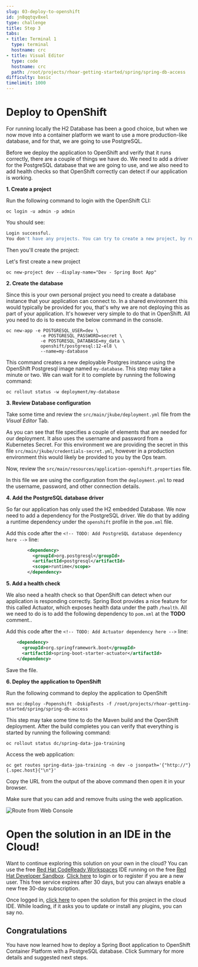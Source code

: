 ```yaml
---
slug: 03-deploy-to-openshift
id: jn8qqtqv8xel
type: challenge
title: Step 3
tabs:
- title: Terminal 1
  type: terminal
  hostname: crc
- title: Visual Editor
  type: code
  hostname: crc
  path: /root/projects/rhoar-getting-started/spring/spring-db-access
difficulty: basic
timelimit: 1000
---
```

# Deploy to OpenShift

For running locally the H2 Database has been a good choice, but when we now move into a container platform we want to use a more production-like database, and for that, we are going to use PostgreSQL.

Before we deploy the application to OpenShift and verify that it runs correctly, there are a couple of things we have do. We need to add a driver for the PostgreSQL database that we are going to use, and we also need to add health checks so that OpenShift correctly can detect if our application is working.

**1. Create a project**

Run the following command to login with the OpenShift CLI:

```
oc login -u admin -p admin
```

You should see:

```bash
Login successful.
You don't have any projects. You can try to create a new project, by running `oc new-project <projectname>`
```

Then you'll create the project:

Let's first create a new project

```
oc new-project dev --display-name="Dev - Spring Boot App"
```

**2. Create the database**

Since this is your own personal project you need to create a database instance that your application can connect to. In a shared environment this would typically be provided for you, that's why we are not deploying this as part of your application. It's however very simple to do that in OpenShift. All you need to do is to execute the below command in the console.

```
oc new-app -e POSTGRESQL_USER=dev \
             -e POSTGRESQL_PASSWORD=secret \
             -e POSTGRESQL_DATABASE=my_data \
             openshift/postgresql:12-el8 \
             --name=my-database
```

This command creates a new deployable Postgres instance using the OpenShift Postgresql image named `my-database`. This step may take a minute or two. We can wait for it to complete by running the following command:

```
oc rollout status -w deployment/my-database
```

**3. Review Database configuration**

Take some time and review the `src/main/jkube/deployment.yml` file from the *Visual Editor* Tab.

As you can see that file specifies a couple of elements that are needed for our deployment. It also uses the username and password from a Kubernetes Secret. For this environment we are providing the secret in this file `src/main/jkube/credentials-secret.yml`, however in a production environment this would likely be provided to you by the Ops team.

Now, review the `src/main/resources/application-openshift.properties` file.

In this file we are using the configuration from the `deployment.yml` to read the username, password, and other connection details.

**4. Add the PostgreSQL database driver**

So far our application has only used the H2 embedded Database. We now need to add a dependency for the PostgreSQL driver. We do that by adding a runtime dependency under the `openshift` profile in the `pom.xml` file.

Add this code after the `<!-- TODO: Add PostgreSQL database dependency here -->` line:

```xml
        <dependency>
          <groupId>org.postgresql</groupId>
          <artifactId>postgresql</artifactId>
          <scope>runtime</scope>
        </dependency>
```

**5. Add a health check**

We also need a health check so that OpenShift can detect when our application is responding correctly. Spring Boot provides a nice feature for this called Actuator, which exposes health data under the path `/health`. All we need to do is to add the following dependency to `pom.xml` at the **TODO** comment..

Add this code after the `<!-- TODO: Add Actuator dependency here -->` line:
```xml
    <dependency>
      <groupId>org.springframework.boot</groupId>
      <artifactId>spring-boot-starter-actuator</artifactId>
    </dependency>
```

Save the file.

**6. Deploy the application to OpenShift**

Run the following command to deploy the application to OpenShift

```
mvn oc:deploy -Popenshift -DskipTests -f /root/projects/rhoar-getting-started/spring/spring-db-access
```

This step may take some time to do the Maven build and the OpenShift deployment. After the build completes you can verify that everything is started by running the following command:

```
oc rollout status dc/spring-data-jpa-training
```

Access the web application:

```
oc get routes spring-data-jpa-training -n dev -o jsonpath='{"http://"}{.spec.host}{"\n"}'
```

Copy the URL from the output of the above command then open it in your browser.

Make sure that you can add and remove fruits using the web application.

![Route from Web Console](https://raw.githubusercontent.com/openshift-instruqt/instruqt/master/assets/middleware/rhoar-getting-started-spring/jpa-web-openshift.png)

# Open the solution in an IDE in the Cloud!
Want to continue exploring this solution on your own in the cloud? You can use the free [Red Hat CodeReady Workspaces](https://developers.redhat.com/products/codeready-workspaces/overview) IDE running on the free [Red Hat Developer Sandbox](http://red.ht/dev-sandbox). [Click here](https://workspaces.openshift.com) to login or to register if you are a new user. This free service expires after 30 days, but you can always enable a new free 30-day subscription.

Once logged in, [click here](https://workspaces.openshift.com/f?url=https://raw.githubusercontent.com/openshift-katacoda/rhoar-getting-started/solution/spring/spring-db-access/devfile.yaml) to open the solution for this project in the cloud IDE. While loading, if it asks you to update or install any plugins, you can say no.

## Congratulations

You have now learned how to deploy a Spring Boot application to OpenShift Container Platform with a PostgreSQL database. Click Summary for more details and suggested next steps.
